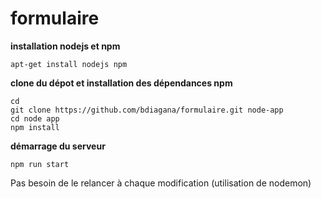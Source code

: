 # formulaire

**installation nodejs et npm**

    apt-get install nodejs npm
    
**clone du dépot et installation des dépendances npm**
    
    cd
    git clone https://github.com/bdiagana/formulaire.git node-app
    cd node app
    npm install

**démarrage du serveur**

    npm run start

Pas besoin de le relancer à chaque modification (utilisation de nodemon)
